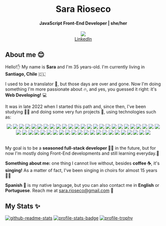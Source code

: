 <h1 align="center">Sara Rioseco</h1>
<h4 align="center"> JavaScript Front-End Developer | she/her </h4>
<p align="center"> 
<a href="https://hits.seeyoufarm.com"><img src="https://hits.seeyoufarm.com/api/count/incr/badge.svg?url=https%3A%2F%2Fgithub.com%2Fsara-rioseco&count_bg=%2379C83D&title_bg=%23555555&icon=github.svg&icon_color=%23E7E7E7&title=hits&edge_flat=false"/></a></br>
<a href="https://www.linkedin.com/in/sara-rioseco/?locale=en_US" target="_blank" rel="noreferrer noopener">LinkedIn</a>
</p>
<h2> About me 😊 </h2>
<p>Hello!✋ My name is <strong>Sara</strong> and I'm 35 years-old. I'm currently living in <strong>Santiago, Chile </strong>🇨🇱</p>
<p>I used to be a translator 📖, but those days are over and gone. Now I'm doing something I'm more passionate about 🔥, and yes, you guessed it right: it's <strong>Web Developing!</strong> 💻</p>
<p>It was in late 2022 when I started this path and, since then, I've been studying 👩‍🎓 and doing some very fun projects 🚀, using technologies such as:
  
<div display="flex" align="center">

<!-- HTML5 -->
<img src="https://img.shields.io/badge/html5-%23E34F26.svg?style=for-the-badge&logo=html5&logoColor=white" />
<!-- CSS3 -->
<img src="https://img.shields.io/badge/css3-%231572B6.svg?style=for-the-badge&logo=css3&logoColor=white" />
<!-- JAVASCRIPT -->
<img src="https://img.shields.io/badge/javascript-%23323330.svg?style=for-the-badge&logo=javascript&logoColor=%23F7DF1E" />
<!-- TYPESCRIPT -->
<img src="https://img.shields.io/badge/TypeScript-007ACC?style=for-the-badge&logo=typescript&logoColor=white"/>
<!-- OPEN JDK -->
<img src="https://img.shields.io/badge/OpenJDK-ED8B00?style=for-the-badge&logo=openjdk&logoColor=white" />
<!-- PYTHON -->
<!-- <img src="https://img.shields.io/badge/Python-FFD43B?style=for-the-badge&logo=python&logoColor=blue" /> -->
<!-- MARKDOWN -->
<img src="https://img.shields.io/badge/markdown-%23000000.svg?style=for-the-badge&logo=markdown&logoColor=white" /> 
<!-- JSON -->
<img src="https://img.shields.io/badge/json-5E5C5C?style=for-the-badge&logo=json&logoColor=white"/>
<!-- GIT -->
<img src="https://img.shields.io/badge/git-%23F05033.svg?style=for-the-badge&logo=git&logoColor=white" /> 
<!-- GITHUB -->
<img src="https://img.shields.io/badge/github-%23121011.svg?style=for-the-badge&logo=github&logoColor=white" /> 
<!-- GITHUB ACTIONS -->
<img src="https://img.shields.io/badge/GitHub_Actions-2088FF?style=for-the-badge&logo=github-actions&logoColor=white" />
<!-- SASS -->
<img src="https://img.shields.io/badge/Sass-CC6699?style=for-the-badge&logo=sass&logoColor=white" />
<!-- TAILWIND -->
<!-- <img src="https://img.shields.io/badge/Tailwind_CSS-38B2AC?style=for-the-badge&logo=tailwind-css&logoColor=white" /> -->
<!-- BOOTSTRAP -->
<img src="https://img.shields.io/badge/bootstrap-%238511FA.svg?style=for-the-badge&logo=bootstrap&logoColor=white" /> 
<!-- NODE -->
<img src="https://img.shields.io/badge/node.js-6DA55F?style=for-the-badge&logo=node.js&logoColor=white" /> 
<!-- EXPRESS -->
<img src="https://img.shields.io/badge/Express.js-404D59?style=for-the-badge" /> 
<!-- NPM -->
<img src="https://img.shields.io/badge/NPM-%23CB3837.svg?style=for-the-badge&logo=npm&logoColor=white" /> 
<!-- TSNODE -->
<img src="https://img.shields.io/badge/ts--node-3178C6?style=for-the-badge&logo=ts-node&logoColor=white" />
<!-- REACT -->
<img src="https://img.shields.io/badge/react-%2320232a.svg?style=for-the-badge&logo=react&logoColor=%2361DAFB" /> 
<!-- NEXTJS -->
<img src="https://img.shields.io/badge/next%20js-000000?style=for-the-badge&logo=nextdotjs&logoColor=white" />
<!-- NESTJS -->
<img src="https://img.shields.io/badge/nestjs-E0234E?style=for-the-badge&logo=nestjs&logoColor=white" />
<!-- REACT NATIVE -->
<img src="https://img.shields.io/badge/React_Native-20232A?style=for-the-badge&logo=react&logoColor=61DAFB" />
<!-- SPRING -->
<img src="https://img.shields.io/badge/Spring-6DB33F?style=for-the-badge&logo=spring&logoColor=white" />
<!-- VITE -->
<!-- <img src="https://img.shields.io/badge/vite-%23646CFF.svg?style=for-the-badge&logo=vite&logoColor=white" /> -->
<img src="https://img.shields.io/badge/Vite-B73BFE?style=for-the-badge&logo=vite&logoColor=FFD62E" />
<!-- RENDER -->
<img src="https://img.shields.io/badge/Render-%46E3B7.svg?style=for-the-badge&logo=render&logoColor=white" /> 
<!-- VERCEL -->
<img src="https://img.shields.io/badge/vercel-%23000000.svg?style=for-the-badge&logo=vercel&logoColor=white" /> 
<!-- DOCKER -->
<img src="https://img.shields.io/badge/docker-%230db7ed.svg?style=for-the-badge&logo=docker&logoColor=white" /> 
<!-- FIREBASE -->
<img src="https://img.shields.io/badge/firebase-%23039BE5.svg?style=for-the-badge&logo=firebase" /> 
<!-- AMAZON AWS -->
<img src="https://img.shields.io/badge/Amazon_AWS-FF9900?style=for-the-badge&logo=amazonaws&logoColor=white" />
<!-- MONGODB -->
<img src="https://img.shields.io/badge/MongoDB-4EA94B?style=for-the-badge&logo=mongodb&logoColor=white" /> 
<!-- MYSQL -->
<img src="https://img.shields.io/badge/MySQL-005C84?style=for-the-badge&logo=mysql&logoColor=white" />
<!-- BABEL -->
<img src="https://img.shields.io/badge/Babel-F9DC3e?style=for-the-badge&logo=babel&logoColor=black" /> 
<!-- JWT -->
<img src="https://img.shields.io/badge/JWT-000000?style=for-the-badge&logo=JSON%20web%20tokens&logoColor=white" /> 
<!-- JEST -->
<img src="https://img.shields.io/badge/-jest-%23C21325?style=for-the-badge&logo=jest&logoColor=white" /> 
<!-- JQUERY -->
<img src="https://img.shields.io/badge/jQuery-0769AD?style=for-the-badge&logo=jquery&logoColor=white" />
<!-- INTELLIJ IDEA -->
<img src="https://img.shields.io/badge/IntelliJ_IDEA-000000.svg?style=for-the-badge&logo=intellij-idea&logoColor=white" />
<!-- VS CODE -->
<img src="https://img.shields.io/badge/Visual%20Studio%20Code-0078d7.svg?style=for-the-badge&logo=visual-studio-code&logoColor=white" /> 
<!-- ECLIPSE -->
<img src="https://img.shields.io/badge/Eclipse-2C2255?style=for-the-badge&logo=eclipse&logoColor=white" />
<!-- ATOM -->
<img src="https://img.shields.io/badge/Atom-%2366595C.svg?style=for-the-badge&logo=atom&logoColor=white" /> 
<!-- ESLINT -->
<img src="https://img.shields.io/badge/ESLint-4B3263?style=for-the-badge&logo=eslint&logoColor=white" /> 
<!-- PRETTIER -->
<img src="https://img.shields.io/badge/prettier-1A2C34?style=for-the-badge&logo=prettier&logoColor=F7BA3E" />
<!-- POSTMAN -->
<img src="https://img.shields.io/badge/Postman-FF6C37?style=for-the-badge&logo=postman&logoColor=white" />
<!-- CHARTJS -->
<img src="https://img.shields.io/badge/Chart%20js-FF6384?style=for-the-badge&logo=chartdotjs&logoColor=white" />
<!-- PHOTOSHOP -->
<img src="https://img.shields.io/badge/adobe%20photoshop-%2331A8FF.svg?style=for-the-badge&logo=adobe%20photoshop&logoColor=white" />
<!-- FIGMA --> 
<img src="https://img.shields.io/badge/figma-%23F24E1E.svg?style=for-the-badge&logo=figma&logoColor=white" />
<!-- CANVA -->
<img src="https://img.shields.io/badge/Canva-%2300C4CC.svg?style=for-the-badge&logo=Canva&logoColor=white" />
<!-- JIRA -->
<img src="https://img.shields.io/badge/Jira-0052CC?style=for-the-badge&logo=Jira&logoColor=white" />
<!-- SLACK -->
<img src="https://img.shields.io/badge/Slack-4A154B?style=for-the-badge&logo=slack&logoColor=white" /> 
<!-- TRELLO -->
<img src="https://img.shields.io/badge/Trello-%23026AA7.svg?style=for-the-badge&logo=Trello&logoColor=white" />


</div>
<br>
<p>My goal is to be a <strong>seasoned full-stack developer </strong> 👩‍💻 in the future, but for now I'm mostly doing Front-End developments and still learning everyday.🌱 </p>


<p><strong>Something about me:</strong> one thing I cannot live without, besides <strong>coffee ☕</strong>, it's <strong>singing!</strong> As a matter of fact, I've been singing in choirs for almost 15 years 👩‍🎤 </p> 


<p><strong>Spanish 💬</strong> is my native language, but you can also contact me in <strong>English</strong> or <strong>Portuguese</strong>. Reach me at <a href=mailto:sara.rioseco@gmail.com>sara.rioseco@gmail.com</a> 💌</p>

<h2> My Stats ✨ </h2>
<div display="inline-block">
<!-- <a href=https://www.codewars.com/users/sara-rioseco/><img alt=code-wars-badge src="https://www.codewars.com/users/sara-rioseco/badges/small"></a></br> -->
<a href=https://github-readme-stats.vercel.app><img alt=github-readme-stats src="https://github-readme-stats.vercel.app/api/top-langs/?username=sara-rioseco&langs_count=8&layout=compact&theme=tokyonight" /></a>
<a href=https://github-profile-summary-cards.vercel.app><img alt=profile-stats-badge src="https://github-readme-stats.vercel.app/api?username=sara-rioseco&hide=stars&show=reviews&show_icons=true&theme=tokyonight" /></a>
<!-- <a href=https://git.io/streak-stats><img alt=stats-badge src="https://streak-stats.demolab.com?user=sara-rioseco&theme=tokyonight" /></a> -->
<!-- <a href=https://github-profile-summary-cards.vercel.app><img alt=profile-summary-badge src="http://github-profile-summary-cards.vercel.app/api/cards/profile-details?username=sara-rioseco&theme=tokyonight"/></a>
 -->
<a href=https://github-profile-trophy.vercel.app/><img alt=profile-trophy src="https://github-profile-trophy.vercel.app/?username=sara-rioseco&theme=tokyonight"/></a>
</div>
<!--
**sara-rioseco/sara-rioseco** is a ✨ _special_ ✨ repository because its `README.md` (this file) appears on your GitHub profile.

Here are some ideas to get you started:

- 🔭 I’m currently working on ...
- 🌱 I’m currently learning ...
- 👯 I’m looking to collaborate on ...
- 🤔 I’m looking for help with ...
- 💬 Ask me about ...
- 📫 How to reach me: ...
- 😄 Pronouns: ...
- ⚡ Fun fact: ...
-->
